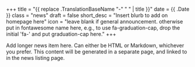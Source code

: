 +++
title = "{{ replace .TranslationBaseName "-" " " | title }}"
date = {{ .Date }}
class = "news"
draft = false
short_desc = "Insert blurb to add on homepage here"
icon = "leave blank if general announcement. otherwise put in fontawesome name here, e.g., to use fa-graduation-cap, drop the initial 'fa-' and put graduation-cap here."
+++

Add longer news item here. Can either be HTML or Markdown, whichever you prefer. This content will be generated in a separate page, and linked to in the news listing page.
